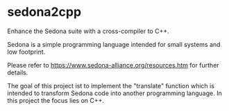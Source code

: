# sedona2cpp
Enhance the Sedona suite with a cross-compiler to C++.

Sedona is a simple programming language intended for small systems and low footprint. 

Please refer to https://www.sedona-alliance.org/resources.htm for further details.

The goal of this project ist to implement the "translate" function which is intended to transform Sedona code into another programming language.
In this project the focus lies on C++.

